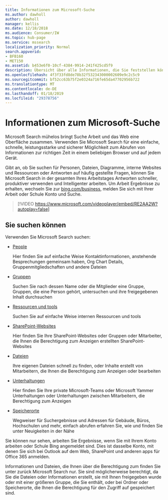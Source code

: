```yaml
---
title: Informationen zum Microsoft-Suche
ms.author: dawholl
author: dawholl
manager: kellis
ms.date: 12/18/2018
ms.audience: Consumer/IW
ms.topic: hub-page
ms.service: mssearch
localization_priority: Normal
search.appverid:
- BFB160
- MET150
ms.assetid: b453e6f0-10cf-4384-9914-241f425cd5f9
description: Übersicht über alle Informationen, die Sie feststellen können, wenn Sie Microsoft Search verwenden
ms.openlocfilehash: 4f3f33fd8de78b32f532343000002609e9c2c5c9
ms.sourcegitcommit: bf52cc63b75f2e0324a716fe65da47702956b722
ms.translationtype: MT
ms.contentlocale: de-DE
ms.lasthandoff: 01/18/2019
ms.locfileid: "29378756"
---
```

# <a name="about-microsoft-search"></a>Informationen zum Microsoft-Suche

Microsoft Search mühelos bringt Suche Arbeit und das Web eine Oberfläche zusammen. Verwenden Sie Microsoft Search für eine einfache, schnelle, leistungsstarke und sicherer Möglichkeit zum Abrufen von Informationen zur richtigen Zeit in einem beliebigen Browser und auf jedem Gerät.
  
Gibt an, ob Sie suchen für Personen, Dateien, Diagramme, interne Websites und Ressourcen oder Antworten auf häufig gestellte Fragen, können Sie Microsoft Search in der gesamten Ihres Arbeitstages Antworten schneller, produktiver verwenden und Intelligenter arbeiten. Um Arbeit Ergebnisse zu erhalten, wechseln Sie zur [bing.com/business](https://www.bing.com/business), melden Sie sich mit Ihrer Arbeit oder Schule Konto und Suche. 
  
> [!VIDEO https://www.microsoft.com/videoplayer/embed/RE2AA2W?autoplay=false]

## <a name="what-you-can-find"></a>Sie suchen können
  
Verwenden Sie Microsoft Search suchen:
  
- [People](find-people-and-groups.md)
    
    Hier finden Sie auf einfache Weise Kontaktinformationen, anstehende Besprechungen gemeinsam haben, Org Chart Details, Gruppenmitgliedschaften und andere Dateien
    
- [Gruppen](find-people-and-groups.md)
    
    Suchen Sie nach dessen Name oder die Mitglieder eine Gruppe, Gruppen, die eine Person gehört, untersuchen und ihre freigegebenen Inhalt durchsuchen
    
- [Ressourcen und tools](find-resources-tools-and-more.md)
    
    Suchen Sie auf einfache Weise internen Ressourcen und tools
    
- [SharePoint-Websites](find-sharepoint-sites.md)
    
    Hier finden Sie Ihre SharePoint-Websites oder Gruppen oder Mitarbeiter, die Ihnen die Berechtigung zum Anzeigen erstellten SharePoint-Websites
    
- [Dateien](find-files.md)
    
    Ihre eigenen Dateien schnell zu finden, oder Inhalte erstellt von Mitarbeitern, die Ihnen die Berechtigung zum Anzeigen oder bearbeiten
    
- [Unterhaltungen](find-conversations.md)
    
    Hier finden Sie Ihre private Microsoft-Teams oder Microsoft Yammer Unterhaltungen oder Unterhaltungen zwischen Mitarbeitern, die Berechtigung zum Anzeigen
    
- [Speicherorte](find-locations.md)
    
    Wegweiser für Suchergebnisse und Adressen für Gebäude, Büros, Hochschulen und mehr, einfach abrufen erfahren Sie, wie und finden Sie unter Neuigkeiten in der Nähe    
    
Sie können nur sehen, arbeiten Sie Ergebnisse, wenn Sie mit Ihrem Konto arbeiten oder Schule Bing angemeldet sind. Dies ist dasselbe Konto, mit denen Sie sich bei Outlook auf dem Web, SharePoint und anderen apps für Office 365 anmelden. 
  
Informationen und Dateien, die Ihnen über die Berechtigung zum finden Sie unter zurück Microsoft Search nur. Sie sind möglicherweise berechtigt, da Sie die Dateien oder Informationen erstellt, sie mit Ihnen freigegeben wurde oder mit einer größeren Gruppe, die Sie enthält, oder bei Ordner oder Speicherorte, die Ihnen die Berechtigung für den Zugriff auf gespeichert sind.

  

